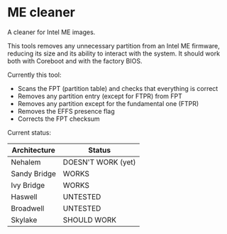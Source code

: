 # ME cleaner

A cleaner for Intel ME images.

This tools removes any unnecessary partition from an Intel ME firmware, reducing
its size and its ability to interact with the system.
It should work both with Coreboot and with the factory BIOS.

Currently this tool:
 * Scans the FPT (partition table) and checks that everything is correct
 * Removes any partition entry (except for FTPR) from FPT
 * Removes any partition except for the fundamental one (FTPR)
 * Removes the EFFS presence flag
 * Corrects the FPT checksum

Current status:

| Architecture  | Status		|
|---------------|-----------------------|
| Nehalem	| DOESN'T WORK (yet)	|
| Sandy Bridge	| WORKS			|
| Ivy Bridge	| WORKS			|
| Haswell	| UNTESTED		|
| Broadwell	| UNTESTED		|
| Skylake	| SHOULD WORK		|

